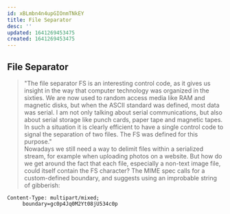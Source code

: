 ```yaml
---
id: xBLmbn4n4upGIOnmTNkEY
title: File Separator
desc: ''
updated: 1641269453475
created: 1641269453475
---
```


## File Separator

> "The file separator FS is an interesting control code, as it gives us insight in the way that computer technology was organized in the sixties. We are now used to random access media like RAM and magnetic disks, but when the ASCII standard was defined, most data was serial. I am not only talking about serial communications, but also about serial storage like punch cards, paper tape and magnetic tapes. In such a situation it is clearly efficient to have a single control code to signal the separation of two files. The FS was defined for this purpose."
> <br>
> Nowadays we still need a way to delimit files within a serialized stream, for example when uploading photos on a website. But how do we get around the fact that each file, especially a non-text image file, could itself contain the FS character? The MIME spec calls for a custom-defined boundary, and suggests using an improbable string of gibberish:

```
Content-Type: multipart/mixed;
     boundary=gc0p4Jq0M2Yt08jU534c0p
```
